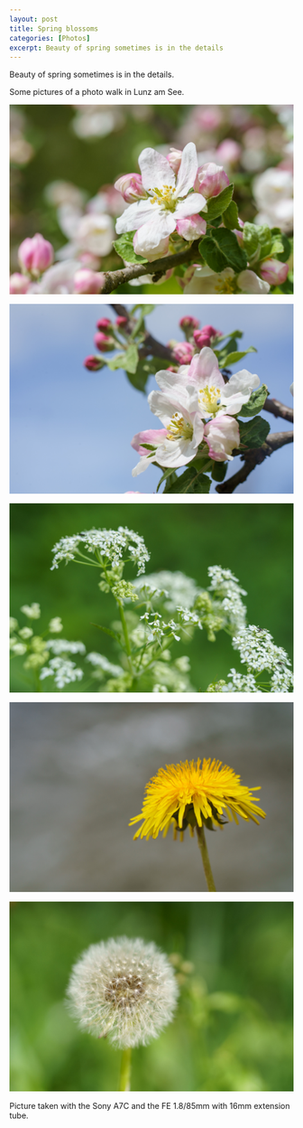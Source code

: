 ```yaml
---
layout: post
title: Spring blossoms
categories: [Photos]
excerpt: Beauty of spring sometimes is in the details
---
```


Beauty of spring sometimes is in the details.

Some pictures of a photo walk in Lunz am See.

![Spring Blossoms](../images/20210515/spring_blossoms_1.jpg)

![Spring Blossoms](../images/20210515/spring_blossoms_2.jpg)

![Spring Blossoms](../images/20210515/spring_blossoms_3.jpg)

![Spring Blossoms](../images/20210515/spring_blossoms_4.jpg)

![Spring Blossoms](../images/20210515/spring_blossoms_5.jpg)


Picture taken with the Sony A7C and the FE 1.8/85mm with 16mm extension tube.
